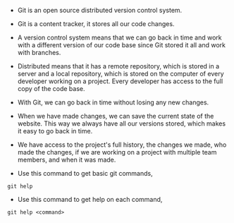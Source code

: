 * Git is an open source distributed version control system. 

* Git is a content tracker, it stores all our code changes.

* A version control system means that we can go back in time and work with a different version of our code base since Git stored it all and work with branches.

* Distributed means that it has a remote repository, which is stored in a server and a local repository, which is stored on the computer of every developer working on a project. Every developer has access to the full copy of the code base.

* With Git, we can go back in time without losing any new changes. 

* When we have made changes, we can save the current state of the website. This way we always have all our versions stored, which makes it easy to go back in time. 

* We have access to the project's full history, the changes we made, who made the changes, if we are working on a project with multiple team members, and when it was made. 

* Use this command to get basic git commands,

```
git help
```

* Use this command to get help on each command,

```
git help <command>
```
